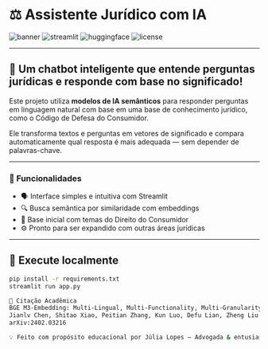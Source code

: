 # ⚖️ Assistente Jurídico com IA

![banner](https://img.shields.io/badge/Python-3.8+-blue?logo=python)
![streamlit](https://img.shields.io/badge/Made%20with-Streamlit-FF4B4B?logo=streamlit)
![huggingface](https://img.shields.io/badge/Powered%20by-Hugging%20Face-yellow?logo=huggingface)
![license](https://img.shields.io/badge/status-Projeto%20Base-green)

---

## 🤖 Um chatbot inteligente que entende perguntas jurídicas e responde com base no significado!

Este projeto utiliza **modelos de IA semânticos** para responder perguntas em linguagem natural com base em uma base de conhecimento jurídico, como o Código de Defesa do Consumidor.

Ele transforma textos e perguntas em vetores de significado e compara automaticamente qual resposta é mais adequada — sem depender de palavras-chave.

---

### 🧠 Funcionalidades

- 🗣️ Interface simples e intuitiva com Streamlit
- 🔍 Busca semântica por similaridade com embeddings
- 📘 Base inicial com temas do Direito do Consumidor
- ⚙️ Pronto para ser expandido com outras áreas jurídicas

---

## 🚀 Execute localmente

```bash
pip install -r requirements.txt
streamlit run app.py

🧾 Citação Acadêmica
BGE M3-Embedding: Multi-Lingual, Multi-Functionality, Multi-Granularity Text Embeddings Through Self-Knowledge Distillation
Jianlv Chen, Shitao Xiao, Peitian Zhang, Kun Luo, Defu Lian, Zheng Liu
arXiv:2402.03216

💡 Feito com propósito educacional por Júlia Lopes — Advogada & entusiasta de IA 💻⚖️
